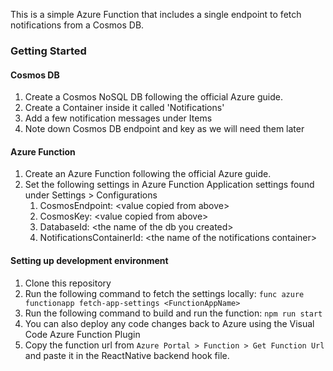 This is a simple Azure Function that includes a single endpoint to fetch notifications from a Cosmos DB.

### Getting Started

#### Cosmos DB
1. Create a Cosmos NoSQL DB following the official Azure guide.
1. Create a Container inside it called 'Notifications'
1. Add a few notification messages under Items
1. Note down Cosmos DB endpoint and key as we will need them later

#### Azure Function
1. Create an Azure Function following the official Azure guide.
1. Set the following settings in Azure Function Application settings found under Settings > Configurations
    1. CosmosEndpoint: \<value copied from above\>
    1. CosmosKey: \<value copied from above\>
    1. DatabaseId: \<the name of the db you created>
    1. NotificationsContainerId: \<the name of the notifications container\>

#### Setting up development environment
1. Clone this repository
1. Run the following command to fetch the settings locally: ``func azure functionapp fetch-app-settings <FunctionAppName>``
1. Run the following command to build and run the function: ```npm run start```
1. You can also deploy any code changes back to Azure using the Visual Code Azure Function Plugin
1. Copy the function url from ``Azure Portal > Function > Get Function Url`` and paste it in the ReactNative backend hook file.